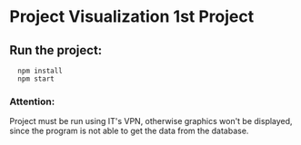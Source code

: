 # Project Visualization 1st Project

## Run the project:

```
  npm install
  npm start
``` 

### Attention:

Project must be run using IT's VPN, otherwise graphics won't be displayed, since the program is not able to get the data from the database.

